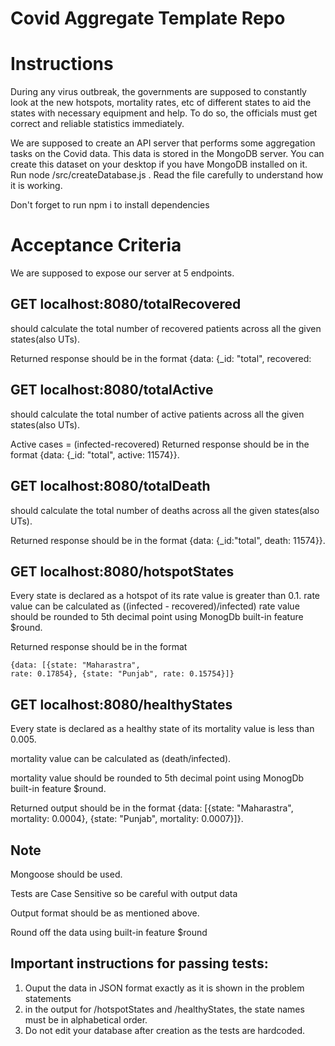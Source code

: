 # Covid Aggregate Template Repo

# Instructions

During any virus outbreak, the governments are supposed to constantly look at
the new hotspots, mortality rates, etc of different states to aid the states with
necessary equipment and help. To do so, the officials must get correct and reliable
statistics immediately.

We are supposed to create an API server that performs some aggregation tasks on
the Covid data. This data is stored in the MongoDB server.
You can create this dataset on your desktop if you have MongoDB installed on it.
Run node /src/createDatabase.js . Read the file carefully to understand how it is
working.

Don't forget to run npm i to install dependencies

# Acceptance Criteria
We are supposed to expose our server at 5 endpoints.

## GET localhost:8080/totalRecovered
should calculate the total number of recovered patients across all the
given states(also UTs).

Returned response should be in the format {data: {_id: "total", recovered:

## GET localhost:8080/totalActive
should calculate the total number of active patients across all the given
states(also UTs).

Active cases = (infected-recovered)
Returned response should be in the format {data: {_id: "total", active:
11574}}.

## GET localhost:8080/totalDeath
should calculate the total number of deaths across all the given
states(also UTs).

Returned response should be in the format {data: {_id:"total", death:
11574}}.

## GET localhost:8080/hotspotStates
Every state is declared as a hotspot of its rate value is greater than 0.1.
rate value can be calculated as ((infected - recovered)/infected)
rate value should be rounded to 5th decimal point using MonogDb built-in
feature $round.

Returned response should be in the format

```
{data: [{state: "Maharastra",
rate: 0.17854}, {state: "Punjab", rate: 0.15754}]}
```

## GET localhost:8080/healthyStates
Every state is declared as a healthy state of its mortality value is less than
0.005.

mortality value can be calculated as (death/infected).

mortality value should be rounded to 5th decimal point using MonogDb
built-in feature $round.

Returned output should be in the format {data: [{state: "Maharastra",
mortality: 0.0004}, {state: "Punjab", mortality: 0.0007}]}.

## Note
Mongoose should be used.

Tests are Case Sensitive so be careful with output data

Output format should be as mentioned above.

Round off the data using built-in feature $round

## Important instructions for passing tests:
1.  Ouput the data in JSON format exactly as it is shown in the problem statements
2. in the output for /hotspotStates and /healthyStates, the state names must be in alphabetical order.
3. Do not edit your database after creation as the tests are hardcoded.
